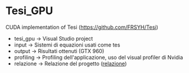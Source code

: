 # Tesi_GPU
CUDA implementation of Tesi (https://github.com/FRSYH/Tesi)

* tesi_gpu  -> Visual Studio project
* input     -> Sistemi di equazioni usati come tes
* output    -> Risultati ottenuti (GTX 960)
* profiling -> Profiling dell'applicazione, uso del visual profiler di Nvidia
* relazione -> Relazione del progetto ([relazione](relazione/relazione_gpu.pdf)) 